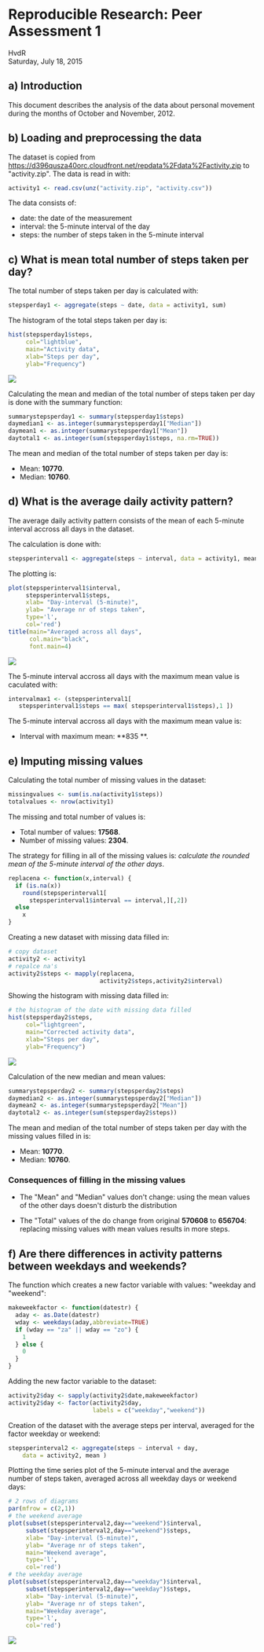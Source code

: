 # Reproducible Research: Peer Assessment 1
HvdR  
Saturday, July 18, 2015  

## a) Introduction

This document describes the analysis of the data about personal 
movement during the months of October and November, 2012.

## b) Loading and preprocessing the data
The dataset is copied from 
https://d396qusza40orc.cloudfront.net/repdata%2Fdata%2Factivity.zip to "activity.zip". The data is read in with:

```r
activity1 <- read.csv(unz("activity.zip", "activity.csv"))
```
The data consists of: 

- date: the date of the measurement
- interval: the 5-minute interval of the day
- steps: the number of steps taken in the 5-minute interval

## c) What is mean total number of steps taken per day?
The total number of steps taken per day is calculated with:

```r
stepsperday1 <- aggregate(steps ~ date, data = activity1, sum)
```
The histogram of the total steps taken per day is:

```r
hist(stepsperday1$steps, 
     col="lightblue", 
     main="Activity data",
     xlab="Steps per day",
     ylab="Frequency")
```

![](PA1_template_files/figure-html/c-histogram-1.png) 

Calculating the mean and median of the total number of steps taken per day is done with the summary function:


```r
summarystepsperday1 <- summary(stepsperday1$steps)
daymedian1 <- as.integer(summarystepsperday1["Median"])
daymean1 <- as.integer(summarystepsperday1["Mean"])
daytotal1 <- as.integer(sum(stepsperday1$steps, na.rm=TRUE))
```

The mean and median of the total number of steps taken per 
day is:

- Mean: **10770**.
- Median: **10760**.


## d) What is the average daily activity pattern?

The average daily activity pattern consists of the mean of 
each 5-minute interval accross all days in the dataset.

The calculation is done with:


```r
stepsperinterval1 <- aggregate(steps ~ interval, data = activity1, mean )
```

The plotting is: 

```r
plot(stepsperinterval1$interval, 
     stepsperinterval1$steps, 
     xlab= "Day-interval (5-minute)", 
     ylab= "Average nr of steps taken", 
     type='l', 
     col='red')
title(main="Averaged across all days", 
      col.main="black", 
      font.main=4)
```

![](PA1_template_files/figure-html/d-intervalplot-1.png) 

The 5-minute interval accross all days with the maximum mean value is caculated with:


```r
intervalmax1 <- (stepsperinterval1[ 
   stepsperinterval1$steps == max( stepsperinterval1$steps),1 ])
```

The 5-minute interval accross all days with the maximum mean value is: 

- Interval with maximum mean: **835 **.

## e) Imputing missing values

Calculating the total number of missing values in the dataset:


```r
missingvalues <- sum(is.na(activity1$steps))
totalvalues <- nrow(activity1)
```

The missing and total number of values is:

- Total number of values: **17568**.
- Number of missing values: **2304**.

The strategy for filling in all of the missing values is:
*calculate the rounded mean of the 5-minute interval of the other days*. 


```r
replacena <- function(x,interval) {
  if (is.na(x))
    round(stepsperinterval1[
      stepsperinterval1$interval == interval,][,2])
  else
    x
}
```

Creating a new dataset with missing data filled in:

```r
# copy dataset
activity2 <- activity1
# repalce na's
activity2$steps <- mapply(replacena,
                          activity2$steps,activity2$interval)
```

Showing the histogram with missing data filled in:

```r
# the histogram of the date with missing data filled
hist(stepsperday2$steps, 
     col="lightgreen", 
     main="Corrected activity data",
     xlab="Steps per day",
     ylab="Frequency")
```

![](PA1_template_files/figure-html/e-comparehistogram-1.png) 

Calculation of the new median and mean values:

```r
summarystepsperday2 <- summary(stepsperday2$steps)
daymedian2 <- as.integer(summarystepsperday2["Median"])
daymean2 <- as.integer(summarystepsperday2["Mean"])
daytotal2 <- as.integer(sum(stepsperday2$steps))
```

The mean and median of the total number of steps taken per 
day with the missing values filled in is:

- Mean: **10770**.
- Median: **10760**.

### Consequences of filling in the missing values

- The "Mean" and "Median" values don't change: 
using the mean values of the other days doesn't 
disturb the distribution

- The "Total" values of the do change from 
original **570608** to **656704**:
replacing missing values with mean values results
in more steps.


## f) Are there differences in activity patterns between weekdays and weekends?

The function which creates a new factor variable 
with values: "weekday and "weekend":


```r
makeweekfactor <- function(datestr) {
  aday <- as.Date(datestr)
  wday <- weekdays(aday,abbreviate=TRUE)
  if (wday == "za" || wday == "zo") { 
    1
  } else { 
    0
  }
}
```


Adding the new factor variable to the dataset:


```r
activity2$day <- sapply(activity2$date,makeweekfactor)
activity2$day <- factor(activity2$day,
                        labels = c("weekday","weekend"))
```

Creation of the dataset with the average steps per interval,
averaged for the factor weekday or weekend:


```r
stepsperinterval2 <- aggregate(steps ~ interval + day, 
    data = activity2, mean )
```

Plotting the time series plot of the 5-minute interval
and the average number of steps taken, averaged 
across all weekday days or weekend days:


```r
# 2 rows of diagrams
par(mfrow = c(2,1))
# the weekend average
plot(subset(stepsperinterval2,day=="weekend")$interval, 
     subset(stepsperinterval2,day=="weekend")$steps, 
     xlab= "Day-interval (5-minute)", 
     ylab= "Average nr of steps taken", 
     main="Weekend average",
     type='l', 
     col='red')
# the weekday average
plot(subset(stepsperinterval2,day=="weekday")$interval, 
     subset(stepsperinterval2,day=="weekday")$steps, 
     xlab= "Day-interval (5-minute)", 
     ylab= "Average nr of steps taken", 
     main="Weekday average",
     type='l', 
     col='red')
```

![](PA1_template_files/figure-html/f-factorplotting-1.png) 
